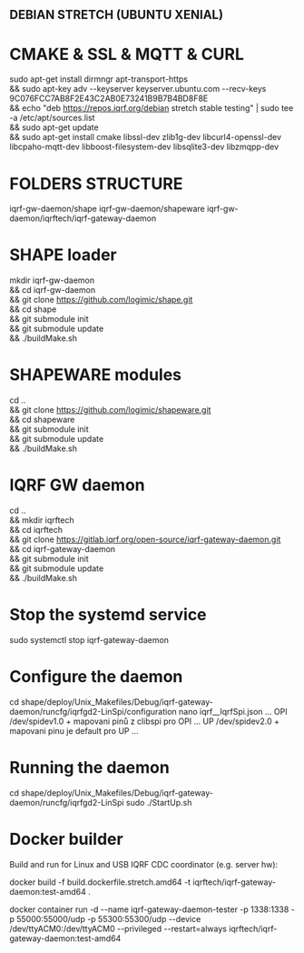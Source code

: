 ﻿DEBIAN STRETCH (UBUNTU XENIAL)
------------------------------

CMAKE & SSL & MQTT & CURL
=========================

sudo apt-get install dirmngr apt-transport-https \
&& sudo apt-key adv --keyserver keyserver.ubuntu.com --recv-keys 9C076FCC7AB8F2E43C2AB0E73241B9B7B4BD8F8E \
&& echo "deb https://repos.iqrf.org/debian stretch stable testing" | sudo tee -a /etc/apt/sources.list \
&& sudo apt-get update \
&& sudo apt-get install cmake libssl-dev zlib1g-dev libcurl4-openssl-dev libcpaho-mqtt-dev libboost-filesystem-dev libsqlite3-dev libzmqpp-dev

FOLDERS STRUCTURE
=================

iqrf-gw-daemon/shape
iqrf-gw-daemon/shapeware
iqrf-gw-daemon/iqrftech/iqrf-gateway-daemon

SHAPE loader
============

mkdir iqrf-gw-daemon \
&& cd iqrf-gw-daemon \
&& git clone https://github.com/logimic/shape.git \
&& cd shape \
&& git submodule init \
&& git submodule update \
&& ./buildMake.sh

SHAPEWARE modules
=================

cd .. \
&& git clone https://github.com/logimic/shapeware.git \
&& cd shapeware \
&& git submodule init \
&& git submodule update \
&& ./buildMake.sh

IQRF GW daemon
==============

cd .. \
&& mkdir iqrftech \
&& cd iqrftech \
&& git clone https://gitlab.iqrf.org/open-source/iqrf-gateway-daemon.git \
&& cd iqrf-gateway-daemon \
&& git submodule init \
&& git submodule update \
&& ./buildMake.sh

Stop the systemd service
========================

sudo systemctl stop iqrf-gateway-daemon

Configure the daemon
====================

cd shape/deploy/Unix_Makefiles/Debug/iqrf-gateway-daemon/runcfg/iqrfgd2-LinSpi/configuration
nano iqrf__IqrfSpi.json ... OPI /dev/spidev1.0 + mapovani pinů z clibspi pro OPI
                        ... UP /dev/spidev2.0 + mapovani pinu je default pro UP
...

Running the daemon
==================

cd shape/deploy/Unix_Makefiles/Debug/iqrf-gateway-daemon/runcfg/iqrfgd2-LinSpi
sudo ./StartUp.sh

Docker builder
==============

Build and run for Linux and USB IQRF CDC coordinator (e.g. server hw):

docker build -f build.dockerfile.stretch.amd64 -t iqrftech/iqrf-gateway-daemon:test-amd64 .

docker container run -d --name iqrf-gateway-daemon-tester -p 1338:1338 -p 55000:55000/udp -p 55300:55300/udp --device /dev/ttyACM0:/dev/ttyACM0 --privileged --restart=always iqrftech/iqrf-gateway-daemon:test-amd64
